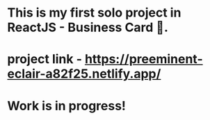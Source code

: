 # This is my first solo project in ReactJS - Business Card 🙂.

# project link - https://preeminent-eclair-a82f25.netlify.app/

<h1>Work is in progress!</h1>
